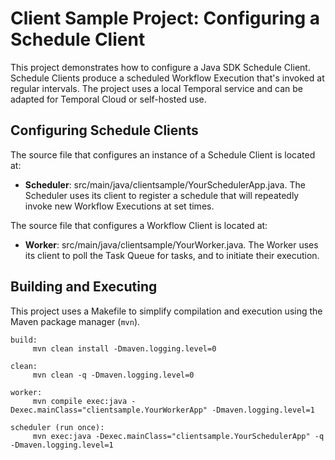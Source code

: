 # Client Sample Project: Configuring a Schedule Client

 This project demonstrates how to configure a Java SDK Schedule Client.
 Schedule Clients produce a scheduled Workflow Execution that's invoked at regular intervals.
 The project uses a local Temporal service and can be adapted for Temporal Cloud or self-hosted use.
 
## Configuring Schedule Clients

The source file that configures an instance of a Schedule Client is located at:

* **Scheduler**: src/main/java/clientsample/YourSchedulerApp.java.
  The Scheduler uses its client to register a schedule that will repeatedly invoke new Workflow Executions at set times.

The source file that configures a Workflow Client is located at:

* **Worker**: src/main/java/clientsample/YourWorker.java.
  The Worker uses its client to poll the Task Queue for tasks, and to initiate their execution.

## Building and Executing

This project uses a Makefile to simplify compilation and execution using the Maven package manager (`mvn`).

```
build:
     mvn clean install -Dmaven.logging.level=0

clean:
     mvn clean -q -Dmaven.logging.level=0

worker:
     mvn compile exec:java -Dexec.mainClass="clientsample.YourWorkerApp" -Dmaven.logging.level=1

scheduler (run once):
     mvn exec:java -Dexec.mainClass="clientsample.YourSchedulerApp" -q -Dmaven.logging.level=1
```
